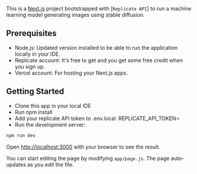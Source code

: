This is a [Next.js](https://nextjs.org/) project bootstrapped with [`Replicate API`] to run a machine learning model generating images using stable diffusion.

## Prerequisites

* Node.js: Updated version installed to be able to run the application locally in your IDE.
* Replicate account: It's free to get and you get some free credit when you sign up.
* Vercel account: For hosting your Next.js apps.
  
## Getting Started

* Clone this app in your local IDE
* Run npm install
* Add your replicate API token to .env.local: 
  REPLICATE_API_TOKEN=<your-token-here>
* Run the development server:

```bash
npm run dev
```

Open [http://localhost:3000](http://localhost:3000) with your browser to see the result.

You can start editing the page by modifying `app/page.js`. The page auto-updates as you edit the file.

